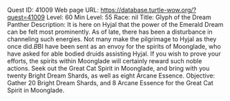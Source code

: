 Quest ID: 41009
Web page URL: https://database.turtle-wow.org/?quest=41009
Level: 60
Min Level: 55
Race: nil
Title: Glyph of the Dream Panther
Description: It is here on Hyjal that the power of the Emerald Dream can be felt most prominently. As of late, there has been a disturbance in channeling such energies. Not many make the pilgrimage to Hyjal as they once did.$B$BI have been sent as an envoy for the spirits of Moonglade, who have asked for able bodied druids assisting Hyjal. If you wish to prove your efforts, the spirits within Moonglade will certainly reward such noble actions. Seek out the Great Cat Spirit in Moonglade, and bring with you twenty Bright Dream Shards, as well as eight Arcane Essence.
Objective: Gather 20 Bright Dream Shards, and 8 Arcane Essence for the Great Cat Spirit in Moonglade.
